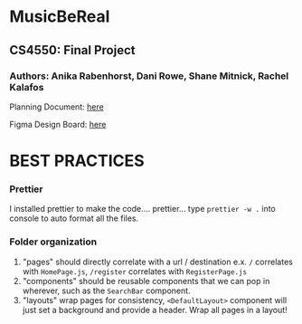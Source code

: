 # MusicBeReal

## CS4550: Final Project

### Authors: Anika Rabenhorst, Dani Rowe, Shane Mitnick, Rachel Kalafos

Planning Document: [here](https://docs.google.com/document/d/18W28yWstCxFbI7fHY6392mrX5UyARRKzL5meeA_Di3A/edit#heading=h.f5hzqoikee0r)

Figma Design Board: [here](https://www.figma.com/file/SmQhPC3ucZxj1Pzso0ONeJ/MusicBeReal?node-id=0%3A1)

# BEST PRACTICES

### Prettier

I installed prettier to make the code.... prettier... type `prettier -w .` into console to auto format all the files.

### Folder organization

1. "pages" should directly correlate with a url / destination e.x. `/` correlates with `HomePage.js`, `/register` correlates with `RegisterPage.js`
2. "components" should be reusable components that we can pop in wherever, such as the `SearchBar` component.
3. "layouts" wrap pages for consistency, `<DefaultLayout>` component will just set a background and provide a header. Wrap all pages in a layout!
